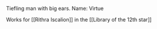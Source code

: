 Tiefling man with big ears.
Name: Virtue 

Works for [[Rithra Iscalion]] in the [[Library of the 12th star]]